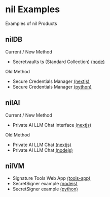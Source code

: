 # nil Examples
Examples of nil Products

## nilDB
Current / New Method
- Secretvaults ts (Standard Collection) [(node)](https://github.com/NillionNetwork/blind-module-examples/tree/main/nildb/secretvaults-ts_standard_collection)

Old Method
- Secure Credentials Manager [(nextjs)](https://github.com/NillionNetwork/nil-examples/tree/main/nildb/secretvault_nextjs)
- Secure Credentials Manager [(python)](https://github.com/NillionNetwork/nil-examples/tree/main/nildb/secretvault_python)

## nilAI
Current / New Method
- Private AI LLM Chat Interface [(nextjs)](https://github.com/NillionNetwork/blind-module-examples/tree/main/nilai/secretllm_nextjs_nucs)

Old Method
- Private AI LLM Chat [(nextjs)](https://github.com/NillionNetwork/blind-module-examples/tree/main/nilai/secretllm_nextjs)
- Private AI LLM Chat [(nodejs)](https://github.com/NillionNetwork/blind-module-examples/tree/main/nilai/secretllm_nodejs)

## nilVM
- Signature Tools Web App [(tools-app)](https://github.com/NillionNetwork/blind-module-examples/tree/main/nilvm/secretsigner-tools-app)
- SecretSigner example [(nodejs)](https://github.com/NillionNetwork/blind-module-examples/tree/main/nilvm/secretsigner-nodejs)
- SecretSigner example [(python)](https://github.com/NillionNetwork/blind-module-examples/tree/main/nilvm/secretsigner-python)
